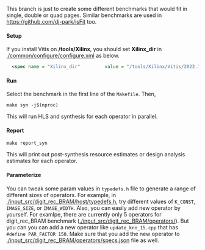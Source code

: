 This branch is just to create some different benchmarks that would fit in single, double or quad pages.
Similar benchmarks are used in https://github.com/dj-park/isFit too.

#### Setup
If you install Vitis on **/tools/Xilinx**, you should set **Xilinx_dir** 
in [./common/configure/configure.xml](./common/configure/configure.xml) as below.
```xml
  <spec name = "Xilinx_dir"         value = "/tools/Xilinx/Vitis/2022.1/settings64.sh" />
```

#### Run
Select the benchmark in the first line of the `Makefile`. Then,
   ```
   make syn -j$(nproc)
   ```
This will run HLS and synthesis for each operator in parallel.

#### Report
   ```
   make report_syn
   ```
This will print out post-synthesis resource estimates or design analysis estimates for each operator.

#### Parameterize
You can tweak some param values in `typedefs.h` file to generate a range of different sizes of operators.
For example, in [./input_src/digit_rec_BRAM/host/typedefs.h](./input_src/digit_rec_BRAM/host/typedefs.h),
try different values of `K_CONST`, `IMAGE_SIZE`, or `IMAGE_WIDTH`.
Also, you can easily add new operator by yourself. 
For examlpe, there are currently only 5 operators for digit_rec_BRAM benchmark ([./input_src/digit_rec_BRAM/operators/](./input_src/digit_rec_BRAM/operators/)).
But you can you can add a new operator like `update_knn_15.cpp` that has `#define PAR_FACTOR 150`.
Make sure that you add the new operator to [./input_src/digit_rec_BRAM/operators/specs.json](./input_src/digit_rec_BRAM/operators/specs.json) file as well.
